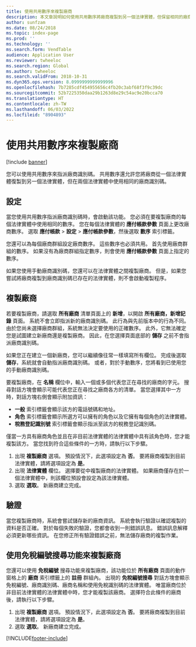 ```yaml
---
title: 使用共用數序來複製廠商
description: 本文章說明如何使用共用數序將廠商複製到另一個法律實體，但保留相同的廠商識別碼。
author: sunfzam
ms.date: 08/24/2018
ms.topic: index-page
ms.prod: ''
ms.technology: ''
ms.search.form: VendTable
audience: Application User
ms.reviewer: twheeloc
ms.search.region: Global
ms.author: twheeloc
ms.search.validFrom: 2018-10-31
ms.dyn365.ops.version: 8.0999999999999996
ms.openlocfilehash: 7b7285cdf454955656c4fb20c3abf68f3f9c39dc
ms.sourcegitcommit: 52b7225350daa29b1263d8e29c54ac9e20bcca70
ms.translationtype: HT
ms.contentlocale: zh-TW
ms.lasthandoff: 06/03/2022
ms.locfileid: "8904893"
---
```

# <a name="copy-vendors-by-using-shared-number-sequences"></a>使用共用數序來複製廠商

[!include [banner](../includes/banner.md)]

您可以使用共用數序來指派廠商識別碼。 共用數序還允許您將廠商從一個法律實體復製到另一個法律實體，但在兩個法律實體中使用相同的廠商識別碼。

## <a name="setup"></a>設定

當您使用共用數序指派廠商識別碼時，會啟動該功能。 您必須在要複製廠商的每個法律實體中使用相同的數序。 您在每個法律實體的 **應付帳款參數** 頁面上更改廠商數序。 選取 **應付帳款** \> **設定** \> **應付帳款參數**，然後選取 **數序** 索引標籤。

您還可以為每個廠商群組設定廠商數序。 這些數序也必須共用。 首先使用廠商群組的數序。 如果沒有為廠商群組指定數序，則會使用 **應付帳款參數** 頁面上指定的數序。

如果您使用手動廠商識別碼，您還可以在法律實體之間複製廠商。 但是，如果您嘗試將廠商複製到廠商識別碼已存在的法律實體，則不會啟動複製程序。

## <a name="copy-a-vendor"></a>複製廠商

若要複製廠商，請選取 **所有廠商** 清單頁面上的 **新增**，以開啟 **所有廠商，新增記錄** 頁面。 系統不會立即指派新的廠商識別碼。 此行為與先前版本中的行為不同。 由於您尚未選擇廠商群組，系統無法決定要使用的正確數序。 此外，它無法確定您是試圖建立新廠商還是複製廠商。 因此，在您選擇頁面底部的 **儲存** 之前不會指派廠商識別碼。

如果您正在建立一個新廠商，您可以繼續像往常一樣填寫所有欄位。 完成後選取 **儲存**，系統就會自動指派廠商識別碼。 或者，對於手動數序，您將看到已使用您的手動廠商識別碼。

要複製廠商，在 **名稱** 欄位中，輸入一個或多個代表您正在尋找的廠商的字元。 搜尋對話方塊會顯示可能代表您正在尋找之廠商各方的清單。 當您選擇其中一方時，對話方塊右側會顯示附加資訊：

- **一般** 索引標籤會顯示該方的電話號碼和地址。
- **角色** 索引標籤會顯示所選方可以擁有的角色以及它擁有每個角色的法律實體。
- **稅務登記識別號** 索引標籤會顯示指派至該方的稅務登記識別碼。

僅當一方具有廠商角色並且在非目前法律實體的法律實體中具有該角色時，您才能複製該方。 當您找到符合這些條件的一方時，請執行以下步驟。

1. 出現 **複製廠商** 選項。 預設情況下，此選項設定為 **否**。 要將廠商複製到目前法律實體，請將選項設定為 **是**。 
2. 出現 **法律實體** 欄位。 選擇要從中複製廠商的法律實體。 如果廠商僅存在於一個法律實體中，則該欄位預設會設定為該法律實體。
3. 選取 **選取**。 新廠商建立完成。

## <a name="validation"></a>驗證

當您複製廠商時，系統會嘗試儲存新的廠商資訊。 系統會執行驗證以確認複製的資料是否正確。 對於每個失敗的驗證，您都會收到一則錯誤訊息。 錯誤訊息解釋必須更新哪些資訊。 在您修正所有驗證錯誤之前，無法儲存廠商的複製作業。

## <a name="copy-a-vendor-by-using-the-tax-exempt-number-search-feature"></a>使用免稅編號搜尋功能來複製廠商

您還可以使用 **免稅編號** 搜尋功能來複製廠商，該功能位於 **所有廠商** 頁面的動作窗格上的 **廠商** 索引標籤上的 **註冊** 群組內。 出現的 **免稅編號搜尋** 對話方塊會顯示免稅編號、廠商識別碼、廠商名稱和使用免稅識別碼的法律實體。 唯當廠商位於非目前法律實體的法律實體中時，您才能複製該廠商。 選擇符合此條件的廠商後，請執行以下步驟。

1. 出現 **複製廠商** 選項。 預設情況下，此選項設定為 **否**。 要將廠商複製到目前法律實體，請將選項設定為 **是**。
2. 選取 **選取**。 新廠商建立完成。


[!INCLUDE[footer-include](../../includes/footer-banner.md)]
